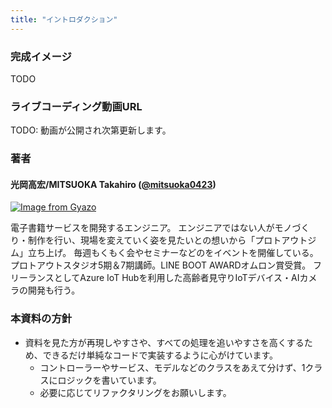 ```yaml
---
title: "イントロダクション"
---
```


### 完成イメージ

TODO

### ライブコーディング動画URL

TODO: 動画が公開され次第更新します。

### 著者

#### 光岡高宏/MITSUOKA Takahiro ([@mitsuoka0423](https://twitter.com/mitsuoka0423))

[![Image from Gyazo](https://i.gyazo.com/25ab3c97aff9ac1835bf82e0dc35e997.jpg)](https://gyazo.com/25ab3c97aff9ac1835bf82e0dc35e997)

電子書籍サービスを開発するエンジニア。
エンジニアではない人がモノづくり・制作を行い、現場を変えていく姿を見たいとの想いから「プロトアウトジム」立ち上げ。
毎週もくもく会やセミナーなどのをイベントを開催している。プロトアウトスタジオ5期＆7期講師。LINE BOOT AWARDオムロン賞受賞。
フリーランスとしてAzure IoT Hubを利用した高齢者見守りIoTデバイス・AIカメラの開発も行う。

### 本資料の方針

- 資料を見た方が再現しやすさや、すべての処理を追いやすさを高くするため、できるだけ単純なコードで実装するように心がけています。
  - コントローラーやサービス、モデルなどのクラスをあえて分けず、1クラスにロジックを書いています。
  - 必要に応じてリファクタリングをお願いします。
